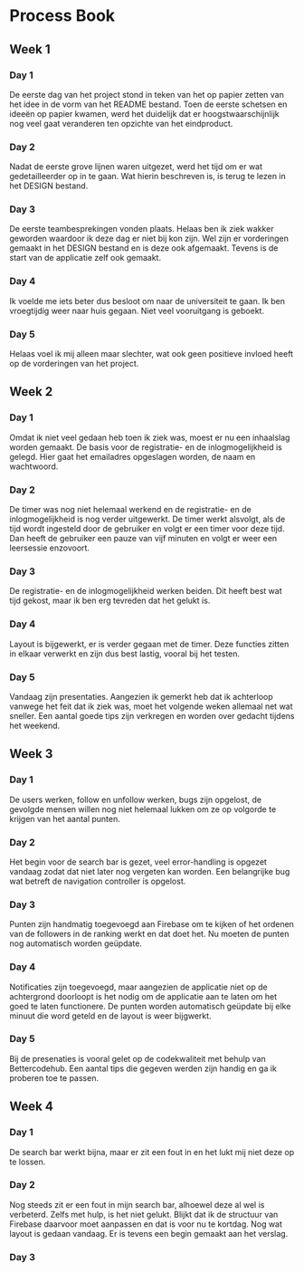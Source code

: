 # Process Book
## Week 1
### Day 1
De eerste dag van het project stond in teken van het op papier zetten van het idee in de vorm van het README bestand. Toen de eerste schetsen en ideeën op papier kwamen, werd het duidelijk dat er hoogstwaarschijnlijk nog veel gaat veranderen ten opzichte van het eindproduct.
### Day 2
Nadat de eerste grove lijnen waren uitgezet, werd het tijd om er wat gedetailleerder op in te gaan. Wat hierin beschreven is, is terug te lezen in het DESIGN bestand.
### Day 3
De eerste teambesprekingen vonden plaats. Helaas ben ik ziek wakker geworden waardoor ik deze dag er niet bij kon zijn. Wel zijn er vorderingen gemaakt in het DESIGN bestand en is deze ook afgemaakt. Tevens is de start van de applicatie zelf ook gemaakt.
### Day 4
Ik voelde me iets beter dus besloot om naar de universiteit te gaan. Ik ben vroegtijdig weer naar huis gegaan. Niet veel vooruitgang is geboekt.
### Day 5
Helaas voel ik mij alleen maar slechter, wat ook geen positieve invloed heeft op de vorderingen van het project.

## Week 2
### Day 1
Omdat ik niet veel gedaan heb toen ik ziek was, moest er nu een inhaalslag worden gemaakt. De basis voor de registratie- en de inlogmogelijkheid is gelegd. Hier gaat het emailadres opgeslagen worden, de naam en wachtwoord.

### Day 2 
De timer was nog niet helemaal werkend en de registratie- en de inlogmogelijkheid is nog verder uitgewerkt. De timer werkt alsvolgt, als de tijd wordt ingesteld door de gebruiker en volgt er een timer voor deze tijd. Dan heeft de gebruiker een pauze van vijf minuten en volgt er weer een leersessie enzovoort.

### Day 3
De registratie- en de inlogmogelijkheid werken beiden. Dit heeft best wat tijd gekost, maar ik ben erg tevreden dat het gelukt is. 

### Day 4
Layout is bijgewerkt, er is verder gegaan met de timer. Deze functies zitten in elkaar verwerkt en zijn dus best lastig, vooral bij het testen.

### Day 5
Vandaag zijn presentaties. Aangezien ik gemerkt heb dat ik achterloop vanwege het feit dat ik ziek was, moet het volgende weken allemaal net wat sneller. Een aantal goede tips zijn verkregen en worden over gedacht tijdens het weekend.

## Week 3
### Day 1
De users werken, follow en unfollow werken, bugs zijn opgelost, de gevolgde mensen willen nog niet helemaal lukken om ze op volgorde te krijgen van het aantal punten.

### Day 2
Het begin voor de search bar is gezet, veel error-handling is opgezet vandaag zodat dat niet later nog vergeten kan worden. Een belangrijke bug wat betreft de navigation controller is opgelost.

### Day 3
Punten zijn handmatig toegevoegd aan Firebase om te kijken of het ordenen van de followers in de ranking werkt en dat doet het. Nu moeten de punten nog automatisch worden geüpdate. 

### Day 4
Notificaties zijn toegevoegd, maar aangezien de applicatie niet op de achtergrond doorloopt is het nodig om de applicatie aan te laten om het goed te laten functionere. De punten worden automatisch geüpdate bij elke minuut die word geteld en de layout is weer bijgwerkt.

### Day 5
Bij de presenaties is vooral gelet op de codekwaliteit met behulp van Bettercodehub. Een aantal tips die gegeven werden zijn handig en ga ik proberen toe te passen.

## Week 4
### Day 1
De search bar werkt bijna, maar er zit een fout in en het lukt mij niet deze op te lossen.

### Day 2
Nog steeds zit er een fout in mijn search bar, alhoewel deze al wel is verbeterd. Zelfs met hulp, is het niet gelukt. Blijkt dat ik de structuur van Firebase daarvoor moet aanpassen en dat is voor nu te kortdag. Nog wat layout is gedaan vandaag. Er is tevens een begin gemaakt aan het verslag.

### Day 3
